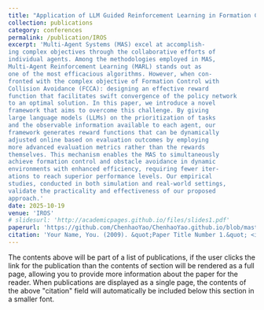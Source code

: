 ```yaml
---
title: "Application of LLM Guided Reinforcement Learning in Formation Control with Collision Avoidance"
collection: publications
category: conferences
permalink: /publication/IROS
excerpt: 'Multi-Agent Systems (MAS) excel at accomplish-
ing complex objectives through the collaborative efforts of
individual agents. Among the methodologies employed in MAS,
Multi-Agent Reinforcement Learning (MARL) stands out as
one of the most efficacious algorithms. However, when con-
fronted with the complex objective of Formation Control with
Collision Avoidance (FCCA): designing an effective reward
function that facilitates swift convergence of the policy network
to an optimal solution. In this paper, we introduce a novel
framework that aims to overcome this challenge. By giving
large language models (LLMs) on the prioritization of tasks
and the observable information available to each agent, our
framework generates reward functions that can be dynamically
adjusted online based on evaluation outcomes by employing
more advanced evaluation metrics rather than the rewards
themselves. This mechanism enables the MAS to simultaneously
achieve formation control and obstacle avoidance in dynamic
environments with enhanced efficiency, requiring fewer iter-
ations to reach superior performance levels. Our empirical
studies, conducted in both simulation and real-world settings,
validate the practicality and effectiveness of our proposed
approach.'
date: 2025-10-19
venue: 'IROS'
# slidesurl: 'http://academicpages.github.io/files/slides1.pdf'
paperurl: 'https://github.com/ChenhaoYao/ChenhaoYao.github.io/blob/master/files/Application_of_LLM_Guided_Reinforcement_Learning_in_Formation.pdf'
citation: 'Your Name, You. (2009). &quot;Paper Title Number 1.&quot; <i>Journal 1</i>. 1(1).'
---
```


The contents above will be part of a list of publications, if the user clicks the link for the publication than the contents of section will be rendered as a full page, allowing you to provide more information about the paper for the reader. When publications are displayed as a single page, the contents of the above "citation" field will automatically be included below this section in a smaller font.
